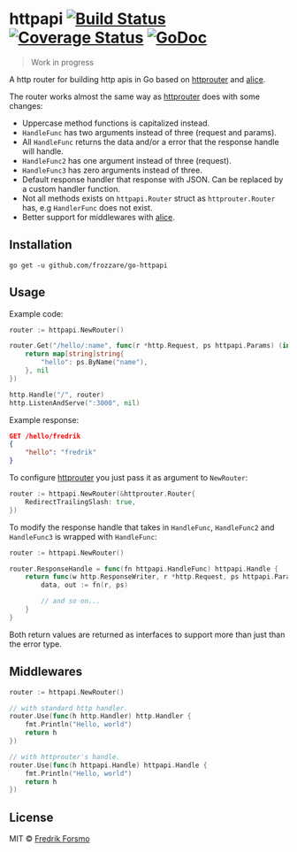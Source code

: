 # httpapi [![Build Status](https://travis-ci.org/frozzare/go-httpapi.svg?branch=master)](https://travis-ci.org/frozzare/go-httpapi) [![Coverage Status](https://coveralls.io/repos/github/frozzare/go-httpapi/badge.svg?branch=master)](https://coveralls.io/github/frozzare/go-httpapi?branch=master) [![GoDoc](https://godoc.org/github.com/frozzare/go-httpapi?status.svg)](http://godoc.org/github.com/frozzare/go-httpapi)

> Work in progress

A http router for building http apis in Go based on [httprouter](https://github.com/julienschmidt/httprouter) and [alice](https://github.com/justinas/alice).

The router works almost the same way as [httprouter](https://github.com/julienschmidt/httprouter) does with some changes:

- Uppercase method functions is capitalized instead.
- `HandleFunc` has two arguments instead of three (request and params).
- All `HandleFunc` returns the data and/or a error that the response handle will handle.
- `HandleFunc2` has one argument instead of three (request).
- `HandleFunc3` has zero arguments instead of three.
- Default response handler that response with JSON. Can be replaced by a custom handler function.
- Not all methods exists on `httpapi.Router` struct as `httprouter.Router` has, e.g `HandlerFunc` does not exist.
- Better support for middlewares with [alice](https://github.com/justinas/alice).

## Installation

```
go get -u github.com/frozzare/go-httpapi
```

## Usage

Example code:

```go
router := httpapi.NewRouter()

router.Get("/hello/:name", func(r *http.Request, ps httpapi.Params) (interface{}, interface{}) {
    return map[string]string{
        "hello": ps.ByName("name"),
    }, nil
})

http.Handle("/", router)
http.ListenAndServe(":3000", nil)
```

Example response:

```json
GET /hello/fredrik
{
    "hello": "fredrik"
}
```

To configure [httprouter](https://github.com/julienschmidt/httprouter) you just pass it as argument to `NewRouter`:

```go
router := httpapi.NewRouter(&httprouter.Router{
    RedirectTrailingSlash: true,
})
```

To modify the response handle that takes in `HandleFunc`, `HandleFunc2` and `HandleFunc3` is wrapped with `HandleFunc`:

```go
router := httpapi.NewRouter()

router.ResponseHandle = func(fn httpapi.HandleFunc) httpapi.Handle {
    return func(w http.ResponseWriter, r *http.Request, ps httpapi.Params) {
        data, out := fn(r, ps)

        // and so on...
    }
}
```

Both return values are returned as interfaces to support more than just than the error type.

## Middlewares

```go
router := httpapi.NewRouter()

// with standard http handler.
router.Use(func(h http.Handler) http.Handler {
    fmt.Println("Hello, world")
    return h
})

// with httprouter's handle.
router.Use(func(h httpapi.Handle) httpapi.Handle {
    fmt.Println("Hello, world")
    return h
})
```

## License

MIT © [Fredrik Forsmo](https://github.com/frozzare)